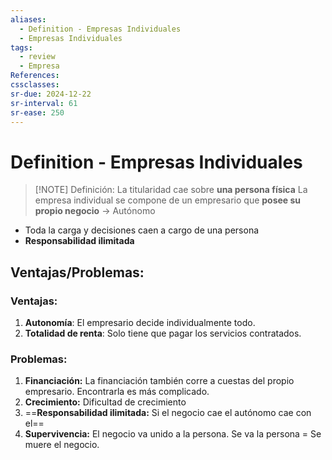 ```yaml
---
aliases:
  - Definition - Empresas Individuales
  - Empresas Individuales
tags:
  - review
  - Empresa
References: 
cssclasses:
sr-due: 2024-12-22
sr-interval: 61
sr-ease: 250
---
```

# Definition - Empresas Individuales

> [!NOTE] Definición:
> La titularidad cae sobre **una persona física**
> La empresa individual se compone de un empresario que **posee su propio negocio** → Autónomo 
+ Toda la carga y decisiones caen a cargo de una persona
+ **Responsabilidad ilimitada**
## Ventajas/Problemas:
### Ventajas: 
1. **Autonomía**:  El empresario decide individualmente todo.
2. **Totalidad de renta**: Solo tiene que pagar los servicios contratados.
### Problemas:
1. **Financiación:** La financiación también corre a cuestas del propio empresario. Encontrarla es más complicado.
2. **Crecimiento:** Dificultad de crecimiento 
3. ==**Responsabilidad ilimitada:** Si el negocio cae el autónomo cae con el==
4. **Supervivencia:** El negocio va unido a la persona. Se va la persona = Se muere el negocio.
